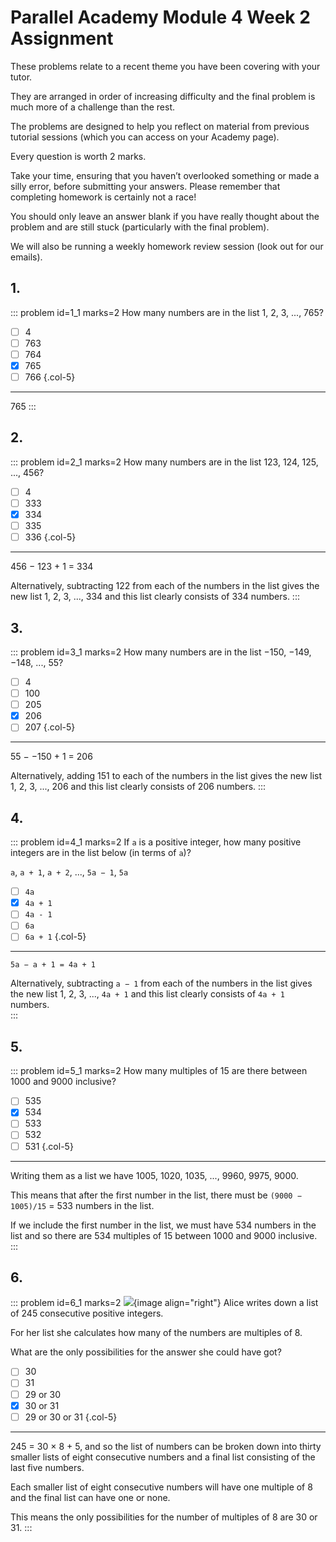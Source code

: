 # Parallel Academy Module 4 Week 2 Assignment

These problems relate to a recent theme you have been covering with your tutor.   

They are arranged in order of increasing difficulty and the final problem is much more of a challenge than the rest.  

The problems are designed to help you reflect on material from previous tutorial sessions (which you can access on your Academy page).  

Every question is worth 2 marks.  

Take your time, ensuring that you haven’t overlooked something or made a silly error, before submitting your answers. Please remember that completing homework is certainly not a race!  

You should only leave an answer blank if you have really thought about the problem and are still stuck (particularly with the final problem).  

We will also be running a weekly homework review session (look out for our emails).  


## 1.
::: problem id=1_1 marks=2
How many numbers are in the list 1, 2, 3, ..., 765?   

* [ ] 4
* [ ] 763
* [ ] 764
* [x] 765
* [ ] 766
{.col-5}

---

765
:::



## 2.
::: problem id=2_1 marks=2 
How many numbers are in the list 123, 124, 125, ..., 456?   

* [ ] 4
* [ ] 333
* [x] 334
* [ ] 335
* [ ] 336
{.col-5}

---

456 − 123 + 1 = 334  

Alternatively, subtracting 122 from each of the numbers in the list gives the new list 1, 2, 3, ..., 334 and this list clearly consists of 334 numbers. 
:::



## 3.
::: problem id=3_1 marks=2
How many numbers are in the list −150, −149, −148, ..., 55?     

* [ ] 4
* [ ] 100
* [ ] 205
* [x] 206
* [ ] 207
{.col-5}

---

55 − −150 + 1 = 206

Alternatively, adding 151 to each of the numbers in the list gives the new list 1, 2, 3, ..., 206 and this list clearly consists of 206 numbers. 
:::



## 4.
::: problem id=4_1 marks=2
If `a` is a positive integer, how many positive integers are in the list below (in terms of `a`)?  

`a`, `a + 1`, `a + 2`, ..., `5a − 1`, `5a`  

* [ ] `4a`
* [x] `4a + 1`
* [ ] `4a - 1`
* [ ] `6a`
* [ ] `6a + 1`
{.col-5}

---

`5a − a + 1 = 4a + 1`  

Alternatively, subtracting `a − 1` from each of the numbers in the list gives the new list 1, 2, 3, ..., `4a + 1` and this list clearly consists of `4a + 1` numbers.  
:::



## 5.
::: problem id=5_1 marks=2
How many multiples of 15 are there between 1000 and 9000 inclusive?     

* [ ] 535
* [x] 534
* [ ] 533
* [ ] 532
* [ ] 531
{.col-5}

---

Writing them as a list we have 1005, 1020, 1035, ...,  9960, 9975, 9000.  

This means that after the first number in the list, there must be `(9000 − 1005)/15` = 533 numbers in the list.  

If we include the first number in the list, we must have 534 numbers in the list and so there are 534 multiples of 15 between 1000 and 9000 inclusive. 
:::


## 6.
::: problem id=6_1 marks=2
![](/resources/academy-4-week-2/4-skull.png){image align="right"} 
Alice writes down a list of 245 consecutive positive integers.  

For her list she calculates how many of the numbers are multiples of 8.  

What are the only possibilities for the answer she could have got?  

* [ ] 30
* [ ] 31
* [ ] 29 or 30
* [x] 30 or 31
* [ ] 29 or 30 or 31
{.col-5}

---

245 = 30 × 8 + 5, and so the list of numbers can be broken down into thirty smaller lists of eight consecutive numbers and a final list consisting of the last five numbers.  

Each smaller list of eight consecutive numbers will have one multiple of 8 and the final list can have one or none.  

This means the only possibilities for the number of multiples of 8 are 30 or 31.
:::